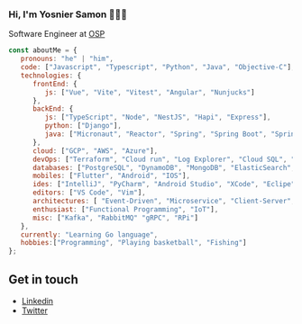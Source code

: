 ### Hi, I'm Yosnier Samon 👋🏾‍💻

Software Engineer at [OSP](https://www.osp.de)


```javascript
const aboutMe = {
   pronouns: "he" | "him",
   code: ["Javascript", "Typescript", "Python", "Java", "Objective-C"],
   technologies: {
      frontEnd: {
         js: ["Vue", "Vite", "Vitest", "Angular", "Nunjucks"]
      },
      backEnd: {
         js: ["TypeScript", "Node", "NestJS", "Hapi", "Express"],
         python: ["Django"],
         java: ["Micronaut", "Reactor", "Spring", "Spring Boot", "Spring Cloud"]
      },
      cloud: ["GCP", "AWS", "Azure"],
      devOps: ["Terraform", "Cloud run", "Log Explorer", "Cloud SQL", "Kubernetes", "Rancher", "Docker🐳", "k3s" "Containerd", "Nginx" "AWS", "S3", "Route53"],
      databases: ["PostgreSQL", "DynamoDB", "MongoDB", "ElasticSearch", "SQLite", "MySQL", "SQLServer"],
      mobiles: ["Flutter", "Android", "IOS"],
      ides: ["IntelliJ", "PyCharm", "Android Studio", "XCode", "Eclipe"],
      editors: ["VS Code", "Vim"],
      architectures: [ "Event-Driven", "Microservice", "Client-Server", "Layered N-tier" ],
      enthusiast: ["Functional Programming", "IoT"],
      misc: ["Kafka", "RabbitMQ" "gRPC", "RPi"]
   },
   currently: "Learning Go language",
   hobbies:["Programming", "Playing basketball", "Fishing"]
};
```


## Get in touch
- [Linkedin](https://linkedin.com/in/yosniersm)
- [Twitter](https://twitter.com/yossamac)
  


